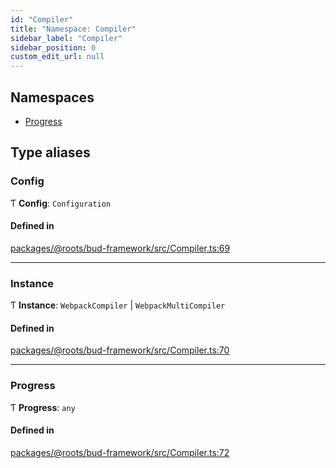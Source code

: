 ```yaml
---
id: "Compiler"
title: "Namespace: Compiler"
sidebar_label: "Compiler"
sidebar_position: 0
custom_edit_url: null
---
```


## Namespaces

- [Progress](Compiler.Progress.md)

## Type aliases

### Config

Ƭ **Config**: `Configuration`

#### Defined in

[packages/@roots/bud-framework/src/Compiler.ts:69](https://github.com/roots/bud/blob/4498d10b4/packages/@roots/bud-framework/src/Compiler.ts#L69)

___

### Instance

Ƭ **Instance**: `WebpackCompiler` \| `WebpackMultiCompiler`

#### Defined in

[packages/@roots/bud-framework/src/Compiler.ts:70](https://github.com/roots/bud/blob/4498d10b4/packages/@roots/bud-framework/src/Compiler.ts#L70)

___

### Progress

Ƭ **Progress**: `any`

#### Defined in

[packages/@roots/bud-framework/src/Compiler.ts:72](https://github.com/roots/bud/blob/4498d10b4/packages/@roots/bud-framework/src/Compiler.ts#L72)

